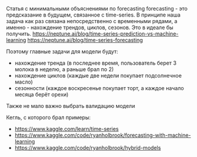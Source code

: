 Статья с минимальными объяснениями по forecasting
forecasting - это предсказание в будущем, связанное с time-series. 
В принципе наша задача как раз связана непосредственно с временными рядами, 
а именно - нахождение трендов, циклов, сезонов. Это в идеале бы получить.
https://neptune.ai/blog/time-series-prediction-vs-machine-learning
https://neptune.ai/blog/time-series-forecasting

Поэтому главные задачи для модели будут:
- нахождение тренда (в последнее время, пользователь берет 3 молока в неделю, а раньше брал по 2)
- нахождение циклов (каждые две недели покупает подсолнечное масло)
- сезонности (каждое воскресенье покупает торт, а каждое начало месяца берёт орехи)

Также не мало важно выбрать валидацию модели

Кегль, с которого брал примеры:
- https://www.kaggle.com/learn/time-series
- https://www.kaggle.com/code/ryanholbrook/forecasting-with-machine-learning
- https://www.kaggle.com/code/ryanholbrook/hybrid-models


